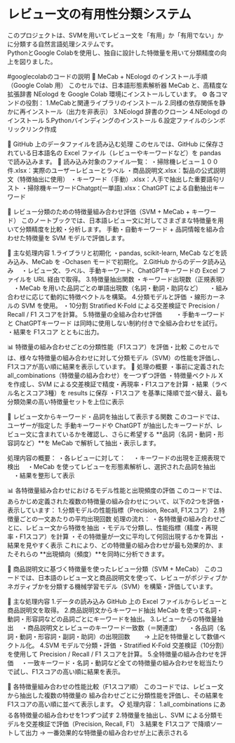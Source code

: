 # レビュー文の有用性分類システム

このプロジェクトは、SVMを用いてレビュー文を「有用」か「有用でない」かに分類する自然言語処理システムです。  
PythonとGoogle Colabを使用し、独自に設計した特徴量を用いて分類精度の向上を図りました。

#googlecolabのコードの説明
🔧 MeCab + NEologd のインストール手順（Google Colab 用）
このセルでは、日本語形態素解析器 MeCab と、高精度な拡張辞書 NEologd を Google Colab 環境にインストールしています。
⚙️ 各コマンドの役割：
1.MeCabと関連ライブラリのインストール
2.同様の依存関係を静かに再インストール（出力を非表示）
3.NEologd 辞書のクローン
4.NEologd のインストール
5.Pythonバインディングのインストール
6.設定ファイルのシンボリックリンク作成

📂 GitHub 上のデータファイルを読み込む処理
このセルでは、GitHub に保存されている日本語名の Excel ファイル（レビューやキーワードなど）を pandas で読み込みます。
📌 読み込み対象のファイル一覧：
・掃除機レビュー１００件.xlsx：実際のユーザーレビューとラベル
・商品説明文.xlsx：製品の公式説明文（特徴抽出に使用）
・キーワード（手動）.xlsx：人手で抽出した重要語句リスト
・掃除機キーワードChatgpt(一単語).xlsx：ChatGPT による自動抽出キーワード

🤖 レビュー分類のための特徴量組み合わせ評価（SVM + MeCab + キーワード）
このノートブックでは、日本語レビュー文に対してさまざまな特徴量を用いて分類精度を比較・分析します。
手動・自動キーワード + 品詞情報を組み合わせた特徴量を SVM モデルで評価します。

🧩 主な処理内容
1.ライブラリと初期化
  ・pandas, scikit-learn, MeCab などを読み込み、MeCab を -Ochasen モードで初期化。
2.GitHub からのデータ読み込み
　・レビュー文、ラベル、手動キーワード、ChatGPTキーワードの Excel ファイルを URL 経由で取得。
3.特徴量抽出関数
  ・キーワード出現数（正規表現）
　・MeCab を用いた品詞ごとの単語出現数（名詞・動詞・助詞など）
　・組み合わせに応じて動的に特徴ベクトルを構築。
4.分類モデルと評価
   ・線形カーネルの SVM を使用。
   ・10分割 Stratified K-Fold による交差検証で Precision / Recall / F1 スコアを計算。
5.特徴量の全組み合わせ評価
　　・手動キーワード と ChatGPTキーワード は同時に使用しない制約付きで全組み合わせを試行。
    ・結果を F1スコア とともに出力。

📊 特徴量の組み合わせごとの分類性能（F1スコア）を評価・比較
このセルでは、様々な特徴量の組み合わせに対して分類モデル（SVM）の性能を評価し、F1スコアが高い順に結果を表示しています。
🔧 処理の概要
・事前に定義された all_combinations（特徴量の組み合わせ）を一つずつ評価
・特徴量ベクトル X を作成し、SVM による交差検証で精度・再現率・F1スコアを計算
・結果（ラベル名とスコア3種）を results に保存
・F1スコア を基準に降順で並べ替え、最も分類効果の高い特徴量セットを上位に表示

🧪 レビュー文からキーワード・品詞を抽出して表示する関数
このコードでは、ユーザーが指定した 手動キーワードや ChatGPT が抽出したキーワードが、レビュー文に含まれているかを確認し、さらに希望する **品詞（名詞・動詞・形容詞など）**を MeCab で解析して抽出・表示します。

処理内容の概要：
・各レビューに対して：
　・キーワードの出現を正規表現で検出
　・MeCab を使ってレビューを形態素解析し、選択された品詞を抽出
　・結果を整形して表示

📊 各特徴量組み合わせにおけるモデル性能と出現頻度の評価
このコードでは、あらかじめ定義された複数の特徴量の組み合わせについて、以下の2つを評価・表示しています：
1.分類モデルの性能指標（Precision, Recall, F1スコア）
2.特徴量ごとの一文あたりの平均出現回数
処理の流れ：
・各特徴量の組み合わせごとに、レビュー文から特徴を抽出
・モデルで分類し、性能指標（精度・再現率・F1スコア）を計算
・その特徴量が一文に平均して何回出現するかを算出
・結果を見やすく表示
これにより、どの特徴量の組み合わせが最も効果的か、またそれらの **出現傾向（頻度）**を同時に分析できます。

🤖 商品説明文に基づく特徴量を使ったレビュー分類（SVM + MeCab）
このコードでは、日本語のレビュー文と商品説明文を使って、レビューがポジティブかネガティブかを分類する機械学習モデル（SVM）を構築・評価しています。

🧩 主な処理内容
1.データの読み込み
  GitHub 上の Excel ファイルからレビューと商品説明文を取得。
2.商品説明文からキーワード抽出
  MeCab を使って名詞・動詞・形容詞などの品詞ごとにキーワードを抽出。
3.レビューからの特徴量抽出
　・商品説明文とレビューのキーワード一致数（＝関連度）
　・各品詞（名詞・動詞・形容詞・副詞・助詞）の出現回数
　　→ 上記を特徴量として数値ベクトル化。
4.SVM モデルで分類・評価
  ・Stratified K-Fold 交差検証（10分割）を使用して Precision / Recall / F1 スコアを計算。
5.全特徴量の組み合わせを評価
　・一致キーワード・名詞・動詞など全ての特徴量の組み合わせを総当たりで試し、F1スコアの高い順に結果を表示。

🧪 各特徴量組み合わせの性能比較（F1スコア順）
このコードでは、レビュー文から抽出した複数の特徴量の 組み合わせごとに分類性能を評価し、その結果を F1スコアの高い順に並べて表示します。
📋 処理内容：
1.all_combinations にある各特徴量の組み合わせを1つずつ試す
2.特徴量を抽出し、SVM による分類モデルを交差検証で評価（Precision, Recall, F1）
3.結果を F1スコア で降順ソートして出力
  → 一番効果的な特徴量の組み合わせが上に表示される






